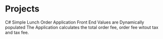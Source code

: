 # Projects
 C# Simple Lunch Order Application
Front End Values are Dynamically populated
The Application calculates the total order fee, order fee witout tax and tax fee.

